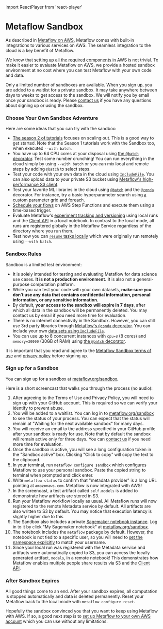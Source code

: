 import ReactPlayer from 'react-player'

# Metaflow Sandbox

As described in [Metaflow on AWS](metaflow-on-aws), Metaflow comes with built-in integrations to various services on AWS. The seamless integration to the cloud is a key benefit of Metaflow.

We know that [setting up all the required components in AWS](deploy-to-aws) is not trivial. To make it easier to evaluate Metaflow on AWS, we provide a hosted sandbox environment at no cost where you can test Metaflow with your own code and data.

Only a limited number of sandboxes are available. When you sign up, you are added to a waitlist for a private sandbox. It may take anywhere between days to weeks to get access to the sandbox. We will notify you by email once your sandbox is ready. Please [contact us](../introduction/getting-in-touch) if you have any questions about signing up or using the sandbox.

### Choose Your Own Sandbox Adventure

Here are some ideas that you can try with the sandbox:

- [The season 2 of tutorials](../getting-started/tutorials/#season-2-scaling-out-and-up) focuses on scaling out. This is a good way to get started. Note that the Season 1 tutorials work with the Sandbox too, when executed `--with batch`.
- You have up to 64 CPU cores at your disposal using [the `@batch` decorator](../metaflow/scaling). Test some number crunching! You can run everything in the cloud simply by using `--with batch` or you can mix local and remote steps by adding `@batch` to select steps.
- Test your code with your own data in the cloud using [`IncludeFile`](../metaflow/data#data-in-local-files). You can also upload data to your private S3 bucket using [Metaflow's high-performance S3 client](../metaflow/data#data-in-s-3-metaflow-s3).
- Test your favorite ML libraries in the cloud using [`@batch`](../metaflow/scaling) and the [`@conda`](../metaflow/dependencies) decorator. For instance, try a basic hyperparameter search using [a custom parameter grid and foreach](../metaflow/basics#foreach).
- [Schedule your flows](../going-to-production-with-metaflow/scheduling-metaflow-flows) on AWS Step Functions and execute them using a time-based trigger.
- Evaluate Metaflow's [experiment tracking and versioning](../metaflow/tagging) using local runs and the [Client API](../metaflow/client) in a local notebook. In contrast to the local mode, all runs are registered globally in the Metaflow Service regardless of the directory where you run them.
- Test how you can [`resume` tasks locally](../metaflow/debugging#how-to-use-the-resume-command) which were originally run remotely using `--with batch`.

### Sandbox Rules

Sandbox is a limited test environment:

- It is solely intended for testing and evaluating Metaflow for data science use cases. **It is not a production environment.** It is also not a general-purpose computation platform.
- While you can test your code with your own datasets, **make sure you don’t use any data that contains confidential information, personal information, or any sensitive information.**
- By default, **your access to the sandbox will expire in 7 days**, after which all data in the sandbox will be permanently deleted. You may contact us by email if you need more time for evaluation.
- There is no internet connectivity in the Sandbox. However, you can still use 3rd party libraries through [Metaflow's `@conda` decorator](../metaflow/dependencies). You can include your own [data sets using `IncludeFile`](../metaflow/data#data-in-local-files).
- You can use up to 8 concurrent instances with `cpu=8` \(8 cores\) and `memory=30000` \(30GB of RAM\) using [the `@batch` decorator](../metaflow/scaling).

It is important that you read and agree to the [Metaflow Sandbox terms of use](https://metaflow.org/sandbox-tos.html) and [privacy policy](https://metaflow.org/sandbox-privacy.html) before signing up.

### Sign up for a Sandbox

You can sign up for a sandbox at [metaflow.org/sandbox](https://metaflow.org/sandbox).

Here is a short screencast that walks you through the process \(no audio\):

<ReactPlayer playing controls url="https://www.youtube.com/watch?v=SMvgAINYGqU" />

1. After agreeing to the Terms of Use and Privacy Policy, you will need to sign up with your GitHub account. This is required so we can verify your identify to prevent abuse.
2. You will be added to a waitlist. You can log in to [metaflow.org/sandbox](https://metaflow.org/sandbox) to see the status of your process. You can expect that the status will remain at "Waiting for the next available sandbox" for many days.
3. You will receive an email to the address specified in your GitHub profile after your sandbox is ready for use. Note that by default the sandbox will remain active only for three days. You can [contact us](../introduction/getting-in-touch) if you need more time for evaluation.
4. Once the sandbox is active, you will see a long configuration token in the "Sandbox active" box. Clicking "Click to copy" will copy the text to the clipboard.
5. In your terminal, run `metaflow configure sandbox` which configures Metaflow to use your personal sandbox. Paste the copied string to terminal when prompted and click enter.
6. Write `metaflow status` to confirm that "metadata provider" is a long URL pointing at `amazonaws.com`. Metaflow is now integrated with AWS!
7. In the screencast, a test artifact called `self.models` is added to demonstrate how artifacts are stored in S3.
8. Run your Metaflow workflow locally as usual. All Metaflow runs will now registered to the remote Metadata service by default. All artifacts are also written to S3 by default. You may notice that execution latency is slightly higher due to this.
9. The Sandbox also includes a private [Sagemaker notebook instance](https://docs.aws.amazon.com/sagemaker/latest/dg/nbi.html). Log in to it by click "My Sagemaker notebook" at [metaflow.org/sandbox](https://metaflow.org/sandbox).
10. The notebook includes the `metaflow` package by default. However, the notebook is not tied to a specific user, so you will need to [set the namespace explicitly](../metaflow/tagging#switching-namespaces) to match your username.
11. Since your local run was registered with the Metadata service and artifacts were automatically copied to S3, you can access the locally generated artifact, `models`, in a remote notebook! This demonstrates how Metaflow enables multiple people share results via S3 and the [Client API](../metaflow/client).

### After Sandbox Expires

All good things come to an end. After your sandbox expires, all computation is stopped automatically and data is deleted permanently. Reset your Metaflow back to the local mode with `metaflow configure reset`.

Hopefully the sandbox convinced you that you want to keep using Metaflow with AWS. If so, a good next step is to [set up Metaflow to your own AWS account](deploy-to-aws) which you can use without any limitations.
